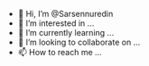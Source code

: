 - 👋 Hi, I’m @Sarsennuredin
- 👀 I’m interested in ...
- 🌱 I’m currently learning ...
- 💞️ I’m looking to collaborate on ...
- 📫 How to reach me ...

<!---
Sarsennuredin/Sarsennuredin is a ✨ special ✨ repository because its `README.md` (this file) appears on your GitHub profile.
You can click the Preview link to take a look at your changes.
--->
